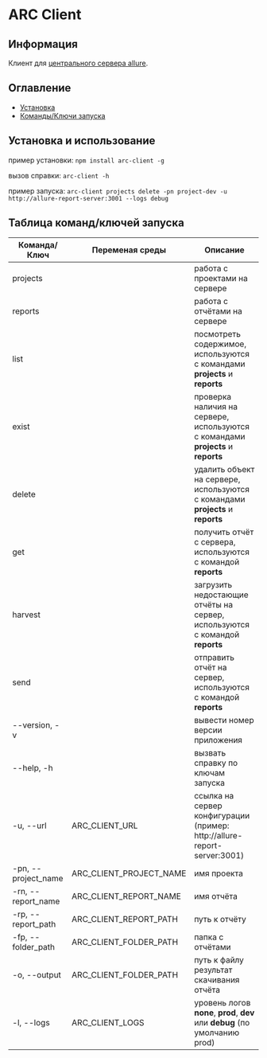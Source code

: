 # ARC Client

## Информация

Клиент для [центрального сервера allure](https://github.com/samurayii/allure-report-center).

## Оглавление

- [Установка](#install)
- [Команды/Ключи запуска](#launch)

## <a name="install"></a> Установка и использование

пример установки: `npm install arc-client -g`

вызов справки: `arc-client -h`

пример запуска: `arc-client projects delete -pn project-dev -u http://allure-report-server:3001 --logs debug`

## <a name="launch"></a> Таблица команд/ключей запуска

Команда/Ключ | Переменая среды | Описание
------------ | ------------- | -------------
projects | | работа с проектами на сервере
reports | | работа с отчётами на сервере
list | | посмотреть содержимое, используются с командами **projects** и **reports**
exist | | проверка наличия на сервере, используются с командами **projects** и **reports**
delete | | удалить объект на сервере, используются с командами **projects** и **reports**
get | | получить отчёт с сервера, используются с командой **reports**
harvest | | загрузить недостающие отчёты на сервер, используются с командой **reports**
send | | отправить отчёт на сервер, используются с командой **reports**
--version, -v | | вывести номер версии приложения
--help, -h | | вызвать справку по ключам запуска
-u, --url | ARC_CLIENT_URL | ссылка на сервер конфигурации (пример: http://allure-report-server:3001)
-pn, --project_name | ARC_CLIENT_PROJECT_NAME | имя проекта
-rn, --report_name | ARC_CLIENT_REPORT_NAME | имя отчёта
-rp, --report_path | ARC_CLIENT_REPORT_PATH | путь к отчёту
-fp, --folder_path | ARC_CLIENT_FOLDER_PATH | папка с отчётами
-o, --output | ARC_CLIENT_FOLDER_PATH | путь к файлу результат скачивания отчёта
-l, --logs | ARC_CLIENT_LOGS | уровень логов **none**, **prod**, **dev** или **debug** (по умолчанию prod)
